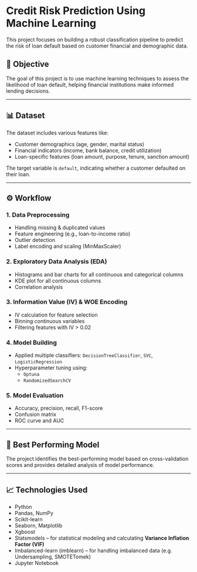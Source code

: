 # Credit Risk Prediction Using Machine Learning

This project focuses on building a robust classification pipeline to predict the risk of loan default based on customer financial and demographic data.

## 📌 Objective

The goal of this project is to use machine learning techniques to assess the likelihood of loan default, helping financial institutions make informed lending decisions.

---

## 📊 Dataset

The dataset includes various features like:

- Customer demographics (age, gender, marital status)
- Financial indicators (income, bank balance, credit utilization)
- Loan-specific features (loan amount, purpose, tenure, sanction amount)

The target variable is `default`, indicating whether a customer defaulted on their loan.

---

## ⚙️ Workflow

### 1. **Data Preprocessing**
- Handling missing & duplicated values
- Feature engineering (e.g., loan-to-income ratio)
- Outlier detection
- Label encoding and scaling (MinMaxScaler)

### 2. **Exploratory Data Analysis (EDA)**
- Histograms and bar charts for all continuous and categorical columns
- KDE plot for all continuous columns
- Correlation analysis

### 3. **Information Value (IV) & WOE Encoding**
- IV calculation for feature selection
- Binning continuous variables
- Filtering features with IV > 0.02

### 4. **Model Building**
- Applied multiple classifiers: `DecisionTreeClassifier`, `SVC`, `LogisticRegression`
- Hyperparameter tuning using:
  - `Optuna`
  - `RandomizedSearchCV`

### 5. **Model Evaluation**
- Accuracy, precision, recall, F1-score
- Confusion matrix
- ROC curve and AUC

---

## 🧠 Best Performing Model

The project identifies the best-performing model based on cross-validation scores and provides detailed analysis of model performance.

---

## 📈 Technologies Used

- Python
- Pandas, NumPy
- Scikit-learn
- Seaborn, Matplotlib
- Xgboost
- Statsmodels – for statistical modeling and calculating **Variance Inflation Factor (VIF)**
- Imbalanced-learn (imblearn) – for handling imbalanced data (e.g. Undersampling, SMOTETomek)
- Jupyter Notebook
